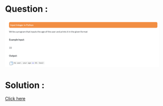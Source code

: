# Question :
![input integer in python](https://github.com/prabhu30/coding/blob/main/Edyst/Python%20-%20Intro%20to%20Advanced/25_input%20integer%20in%20python/image.png)

# Solution :
[Click here](https://github.com/prabhu30/coding/blob/main/Edyst/Python%20-%20Intro%20to%20Advanced/25_input%20integer%20in%20python/solution.py)

